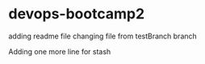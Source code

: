 # devops-bootcamp2

adding readme file
changing file from testBranch branch

Adding one more line for stash

